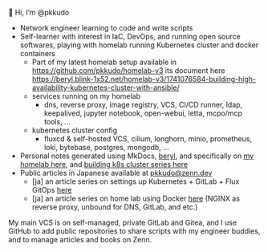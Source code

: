 👋 Hi, I’m @pkkudo

- Network engineer learning to code and write scripts
- Self-learner with interest in IaC, DevOps, and running open source softwares, playing with homelab running Kubernetes cluster and docker containers
    - Part of my latest homelab setup available in <https://github.com/pkkudo/homelab-v3> its document here <https://beryl.blink-1x52.net/homelab-v3/1741076584-building-high-availability-kubernetes-cluster-with-ansible/>
    - services running on my homelab
        - dns, reverse proxy, image registry, VCS, CI/CD runner, ldap, keepalived, jupyter notebook, open-webui, letta, mcpo/mcp tools, ...
    - kubernetes cluster config
        - fluxcd & self-hosted VCS, cilium, longhorn, minio, prometheus, loki, bytebase, postgres, mongodb, ...
- Personal notes generated using MkDocs, [beryl](https://beryl.blink-1x52.net/), and specifically on [my homelab here](https://beryl.blink-1x52.net/homelab/), and [building k8s cluster series here](https://beryl.blink-1x52.net/homelab/building-homelab-cluster-part-1/)
- Public articles in Japanese available at [pkkudo@zenn.dev](https://zenn.dev/pkkudo)
    - [ja] an article series on settings up Kubernetes + GitLab + Flux GitOps [here](https://zenn.dev/pkkudo/articles/39085bca8a0f85)
    - [ja] an article series on home lab using Docker [here](https://zenn.dev/pkkudo/articles/0e6c2a989bb98e) (NGINX as reverse proxy, unbound for DNS, GitLab, and etc.)

My main VCS is on self-managed, private GitLab and Gitea, and I use GitHub to add public repositories to share scripts with my engineer buddies, and to manage articles and books on Zenn.
